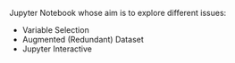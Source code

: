 Jupyter Notebook whose aim is to explore different issues:
- Variable Selection
- Augmented (Redundant) Dataset
- Jupyter Interactive
